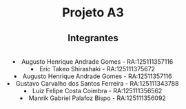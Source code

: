 <h1 align="center">Projeto A3</h1>
<h2 align="center">Integrantes</h2><br>
<li align="center">Augusto Henrique Andrade Gomes - RA:125111357116
<li align="center">Eric Takeo Shirashaki - RA:125111375672
<li align="center">Augusto Henrique Andrade Gomes - RA:12511357116
<li align="center">Gustavo Carvalho dos Santos Ferreira - RA:125111343788
<li align="center">Luiz Felipe Costa Coimbra - RA:125111356562
<li align="center">Manrik Gabriel Palafoz Bispo - RA:125111356092
